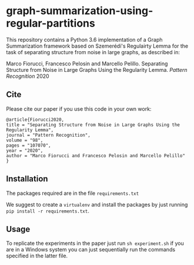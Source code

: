 # graph-summarization-using-regular-partitions

This repository contains a Python 3.6 implementation of a Graph Summarization framework based on Szemerédi's Regulairty Lemma for the task of separating structure from noise in large graphs, as described in:

Marco Fiorucci, Francesco Pelosin and Marcello Pelillo. Separating Structure from Noise in Large Graphs Using the Regularity Lemma. *Pattern Recognition* 2020

## Cite

Please cite our paper if you use this code in your own work:
```
@article{Fiorucci2020,
title = "Separating Structure from Noise in Large Graphs Using the Regularity Lemma",
journal = "Pattern Recognition",
volume = "98",
pages = "107070",
year = "2020",
author = "Marco Fiorucci and Francesco Pelosin and Marcello Pelillo"
}
```

## Installation

The packages required are in the file `requirements.txt`

We suggest to create a `virtualenv` and install the packages by just running `pip install -r requirements.txt`.

## Usage

To replicate the experiments in the paper just run `sh experiment.sh` if you are in a Windows system you can just sequentially run the commands specified in the latter file.


